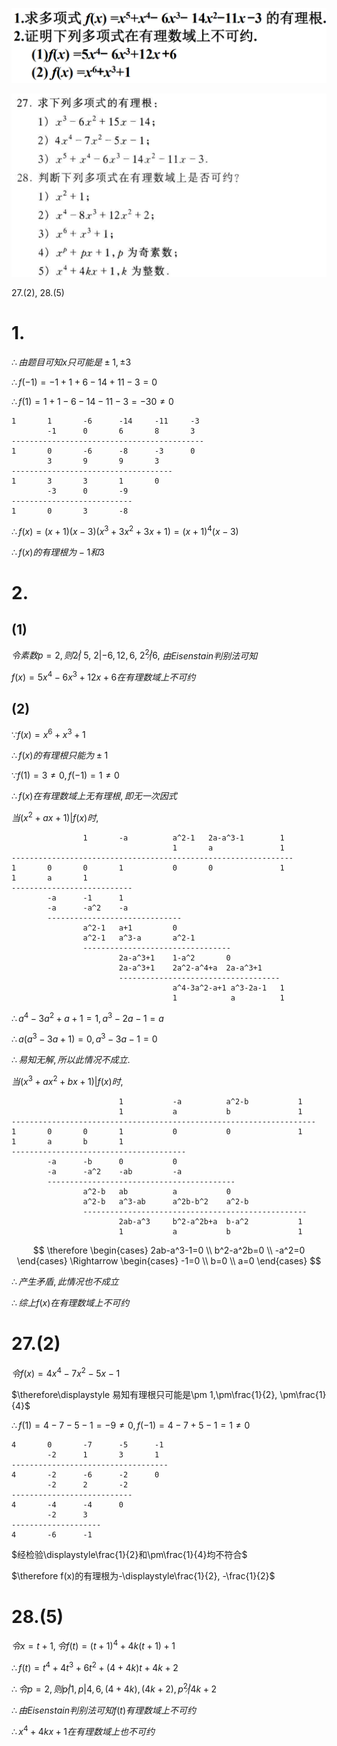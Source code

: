 ![](./image/2020-11-02-09-46-36.png)

![](./image/2020-11-02-09-48-50.png)

27.(2), 28.(5)

# 1.

$\therefore 由题目可知x只可能是\pm 1, \pm 3$

$\therefore f(-1)=-1+1+6-14+11-3=0$

$\therefore f(1)=1+1-6-14-11-3=-30\neq 0$

    1       1       -6      -14     -11     -3
            -1      0       6       8       3
    -------------------------------------------
    1       0       -6      -8      -3      0
            3       9       9       3
    ------------------------------------
    1       3       3       1       0
            -3      0       -9
    ---------------------------
    1       0       3       -8

$\therefore f(x)=(x+1)(x-3)(x^3+3x^2+3x+1)=(x+1)^4(x-3)$

$\therefore f(x)的有理根为-1和3$


# 2.

## (1)

$令素数p=2, 则2\not| \ 5,\ 2|-6,12,6, \ 2^2\not |6,$
$由Eisenstain判别法可知$

$f(x)=5x^4-6x^3+12x+6在有理数域上不可约$

## (2)

$\because f(x)=x^6+x^3+1$

$\therefore f(x)的有理根只能为\pm 1$

$\because f(1)=3\neq 0, f(-1)=1\neq 0$

$\therefore f(x)在有理数域上无有理根, 即无一次因式$

$当(x^2+ax+1)|f(x)时,$

                    1       -a          a^2-1   2a-a^3-1        1
                                        1       a               1       
    ---------------------------------------------------------------
    1       0       0       1           0       0               1
    1       a       1
    ---------------------------
            -a      -1      1
            -a      -a^2    -a
            ------------------------------
                    a^2-1   a+1         0
                    a^2-1   a^3-a       a^2-1
                    ---------------------------------
                            2a-a^3+1    1-a^2       0
                            2a-a^3+1    2a^2-a^4+a  2a-a^3+1
                            ------------------------------------
                                        a^4-3a^2-a+1 a^3-2a-1   1
                                        1            a          1    

$\therefore a^4-3a^2+a+1=1, a^3-2a-1=a$

$\therefore a(a^3-3a+1)=0, a^3-3a-1=0$

$\therefore 易知无解, 所以此情况不成立.$

$当(x^3+ax^2+bx+1)|f(x)时,$

                            1           -a          a^2-b           1
                            1           a           b               1       
    --------------------------------------------------------------------
    1       0       0       1           0           0               1
    1       a       b       1
    ---------------------------------------
            -a      -b      0           0
            -a      -a^2    -ab         -a
            ------------------------------------------
                    a^2-b   ab          a           0
                    a^2-b   a^3-ab      a^2b-b^2    a^2-b
                    --------------------------------------------------
                            2ab-a^3     b^2-a^2b+a  b-a^2           1
                            1           a           b               1

$$
\therefore
\begin{cases}
2ab-a^3-1=0 \\
b^2-a^2b=0 \\
-a^2=0
\end{cases}
\Rightarrow
\begin{cases}
-1=0 \\
b=0 \\
a=0
\end{cases}
$$

$\therefore 产生矛盾, 此情况也不成立$

$\therefore 综上f(x)在有理数域上不可约$


# 27.(2)

$令f(x)=4x^4-7x^2-5x-1$

$\therefore\displaystyle 易知有理根只可能是\pm 1,\pm\frac{1}{2}, \pm\frac{1}{4}$

$\therefore f(1)=4-7-5-1=-9\neq 0, f(-1)=4-7+5-1=1\neq 0$

    4       0       -7      -5      -1
            -2      1       3       1
    -----------------------------------
    4       -2      -6      -2      0
            -2      2       -2
    ---------------------------
    4       -4      -4      0
            -2      3
    --------------------
    4       -6      -1

$经检验\displaystyle\frac{1}{2}和\pm\frac{1}{4}均不符合$

$\therefore f(x)的有理根为-\displaystyle\frac{1}{2}, -\frac{1}{2}$


# 28.(5)

$令x=t+1, 令f(t)=(t+1)^4+4k(t+1)+1$

$\therefore f(t)=t^4+4t^3+6t^2+(4+4k)t+4k+2$

$\therefore 令p=2, 则p\not|1, p|4,6,(4+4k),(4k+2), p^2\not|4k+2$

$\therefore 由Eisenstain判别法可知f(t)有理数域上不可约$

$\therefore x^4+4kx+1在有理数域上也不可约$